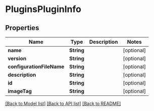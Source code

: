 # PluginsPluginInfo

## Properties
Name | Type | Description | Notes
------------ | ------------- | ------------- | -------------
**name** | **String** |  | [optional] 
**version** | **String** |  | [optional] 
**configurationFileName** | **String** |  | [optional] 
**description** | **String** |  | [optional] 
**id** | **String** |  | [optional] 
**imageTag** | **String** |  | [optional] 

[[Back to Model list]](../README.md#documentation-for-models) [[Back to API list]](../README.md#documentation-for-api-endpoints) [[Back to README]](../README.md)


